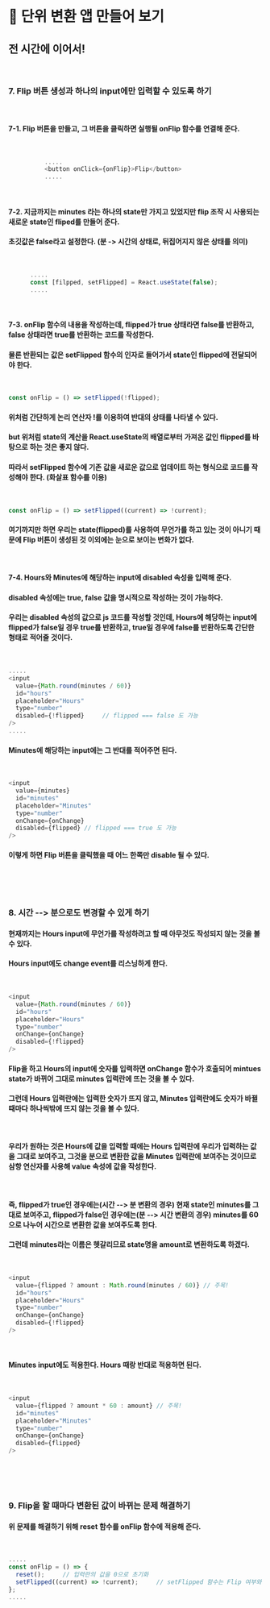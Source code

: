 <h1>📌 단위 변환 앱 만들어 보기</h1>

<h2>전 시간에 이어서!</h2>
<br>

<h3><b>7. Flip 버튼 생성과 하나의 input에만 입력할 수 있도록 하기</b></h3>
<br>
<h4><b>7-1. Flip 버튼을 만들고, 그 버튼을 클릭하면 실행될 onFlip 함수를 연결해 준다.</b></h4> 
<br>

```js
          .....
          <button onClick={onFlip}>Flip</button>
          .....
```

<br>

<h4><b>7-2. 지금까지는 minutes 라는 하나의 state만 가지고 있었지만 flip 조작 시 사용되는 새로운 state인 fliped를 만들어 준다.</b></h4>
<h4>초깃값은 false라고 설정한다. (분 -> 시간의 상태로, 뒤집어지지 않은 상태를 의미)</h4>
<br>

```js
      .....
      const [filpped, setFlipped] = React.useState(false);
      .....
```

<br>

<h4><b>7-3. onFlip 함수의 내용을 작성하는데, flipped가 true 상태라면 false를 반환하고, false 상태라면 true를 반환하는 코드를 작성한다.</b></h4>
<h4>물론 반환되는 값은 setFlipped 함수의 인자로 들어가서 state인 flipped에 전달되어야 한다.</h4>
<br>

```js
const onFlip = () => setFlipped(!flipped);
```

<h4>위처럼 간단하게 논리 연산자 !를 이용하여 반대의 상태를 나타낼 수 있다.</h4>
<h4><b>but 위처럼 state의 계산을 React.useState의 배열로부터 가져온 값인 flipped를 바탕으로 하는 것은 좋지 않다.</b></h4>
<h4>따라서 setFlipped 함수에 기존 값을 새로운 값으로 업데이트 하는 형식으로 코드를 작성해야 한다. (화살표 함수를 이용)</h4>
<br>

```js
const onFlip = () => setFlipped((current) => !current);
```

<h4>여기까지만 하면 우리는 state(flipped)를 사용하여 무언가를 하고 있는 것이 아니기 때문에 Flip 버튼이 생성된 것 이외에는 눈으로 보이는 변화가 없다.</h4>
<br>

<h4><b>7-4. Hours와 Minutes에 해당하는 input에 disabled 속성을 입력해 준다.</b></h4>
<h4>disabled 속성에는 true, false 값을 명시적으로 작성하는 것이 가능하다.</h4>
<h4>우리는 disabled 속성의 값으로 js 코드를 작성할 것인데, Hours에 해당하는 input에 flipped가 false일 경우 true를 반환하고, true일 경우에 false를 반환하도록 간단한 형태로 적어줄 것이다.</h4>
<br>

```js
.....
<input
  value={Math.round(minutes / 60)}
  id="hours"
  placeholder="Hours"
  type="number"
  disabled={!flipped}     // flipped === false 도 가능
/>
.....
```

<h4>Minutes에 해당하는 input에는 그 반대를 적어주면 된다.</h4>
<br>

```js
<input
  value={minutes}
  id="minutes"
  placeholder="Minutes"
  type="number"
  onChange={onChange}
  disabled={flipped} // flipped === true 도 가능
/>
```

<h4>이렇게 하면 Flip 버튼을 클릭했을 때 어느 한쪽만 disable 될 수 있다.</h4>
<br><br><br>

<h3><b>8. 시간 --> 분으로도 변경할 수 있게 하기</b></h3>
<h4>현재까지는 Hours input에 무언가를 작성하려고 할 때 아무것도 작성되지 않는 것을 볼 수 있다.</h4>
<h4>Hours input에도 change event를 리스닝하게 한다.</h4>
<br>

```js
<input
  value={Math.round(minutes / 60)}
  id="hours"
  placeholder="Hours"
  type="number"
  onChange={onChange}
  disabled={!flipped}
/>
```

<h4>Flip을 하고 Hours의 input에 숫자를 입력하면 onChange 함수가 호출되어 mintues state가 바뀌어 그대로 minutes 입력란에 뜨는 것을 볼 수 있다.</h4>
<h4>그런데 Hours 입력란에는 입력한 숫자가 뜨지 않고, Minutes 입력란에도 숫자가 바뀔 때마다 하나씩밖에 뜨지 않는 것을 볼 수 있다.</h4>
<br>
<h4>우리가 원하는 것은 Hours에 값을 입력할 때에는 Hours 입력란에 우리가 입력하는 값을 그대로 보여주고, 그것을 분으로 변환한 값을 Minutes 입력란에 보여주는 것이므로 삼항 연산자를 사용해 value 속성에 값을 작성한다.</h4>
<br>

<h4><b>즉, flipped가 true인 경우에는(시간 --> 분 변환의 경우) 현재 state인 minutes를 그대로 보여주고, flipped가 false인 경우에는(분 --> 시간 변환의 경우) minutes를 60으로 나누어 시간으로 변환한 값을 보여주도록 한다.</b></h4>
<h4>그런데 minutes라는 이름은 헷갈리므로 state명을 amount로 변환하도록 하겠다.</h4>
<br>

```js
<input
  value={flipped ? amount : Math.round(minutes / 60)} // 주목!
  id="hours"
  placeholder="Hours"
  type="number"
  onChange={onChange}
  disabled={!flipped}
/>
```

<br>

<h4>Minutes input에도 적용한다. Hours 때랑 반대로 적용하면 된다.</h4>
<br>

```js
<input
  value={flipped ? amount * 60 : amount} // 주목!
  id="minutes"
  placeholder="Minutes"
  type="number"
  onChange={onChange}
  disabled={flipped}
/>
```

<br><br><br>

<h3><b>9. Flip을 할 때마다 변환된 값이 바뀌는 문제 해결하기</b></h3>
<h4>위 문제를 해결하기 위해 reset 함수를 onFlip 함수에 적용해 준다.</h4>
<br>

```js
.....
const onFlip = () => {
  reset();     // 입력란의 값을 0으로 초기화
  setFlipped((current) => !current);     // setFlipped 함수는 Flip 여부와 관련
};
.....
```
